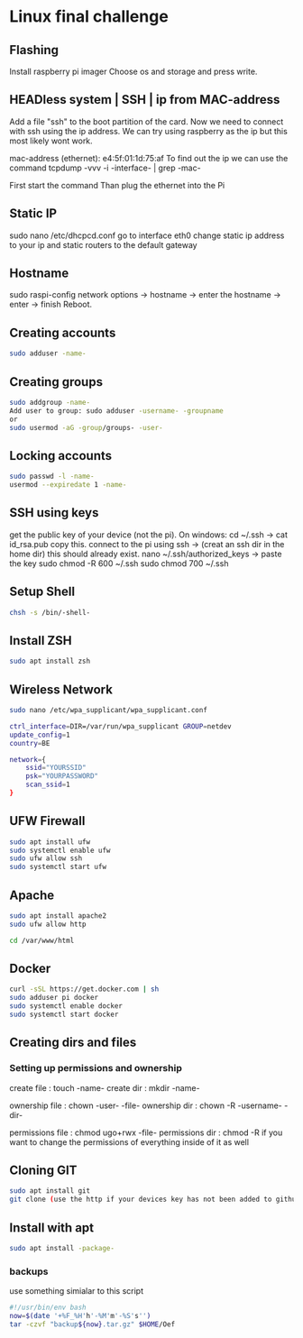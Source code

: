 # Linux final challenge

## Flashing

Install raspberry pi imager
Choose os and storage and press write.

## HEADless system | SSH | ip from MAC-address
Add a file "ssh" to the boot partition of the card. Now we need to connect with ssh using the ip address. We can try using raspberry as the ip but this most likely wont work.

mac-address (ethernet): e4:5f:01:1d:75:af 
To find out the ip we can use the command tcpdump -vvv -i -interface- | grep -mac- 

First start the command
Than plug the ethernet into the Pi

## Static IP

sudo nano /etc/dhcpcd.conf
go to interface eth0
change static ip address to your ip and static routers to the default
gateway


## Hostname

sudo raspi-config
network options -> hostname -> enter the hostname -> enter -> finish
Reboot.

## Creating accounts
```bash
sudo adduser -name-
```
## Creating groups
```bash
sudo addgroup -name-
Add user to group: sudo adduser -username- -groupname
or
sudo usermod -aG -group/groups- -user-
```
## Locking accounts
```bash
sudo passwd -l -name-
usermod --expiredate 1 -name-
```
## SSH using keys

get the public key of your device (not the pi).
On windows: cd ~/.ssh -> cat id_rsa.pub
copy this.
connect to the pi using ssh -> (creat an ssh dir in the home dir) this should already exist.
nano ~/.ssh/authorized_keys -> paste the key
sudo chmod -R 600 ~/.ssh
sudo chmod 700 ~/.ssh

## Setup Shell
```bash
chsh -s /bin/-shell-
```

## Install ZSH
```bash
sudo apt install zsh
```
## Wireless Network
```bash
sudo nano /etc/wpa_supplicant/wpa_supplicant.conf

ctrl_interface=DIR=/var/run/wpa_supplicant GROUP=netdev
update_config=1
country=BE

network={
    ssid="YOURSSID"
    psk="YOURPASSWORD"
    scan_ssid=1
}
```

## UFW Firewall

```bash
sudo apt install ufw
sudo systemctl enable ufw
sudo ufw allow ssh
sudo systemctl start ufw
```

## Apache

```bash
sudo apt install apache2
sudo ufw allow http

cd /var/www/html
```

## Docker

```bash
curl -sSL https://get.docker.com | sh
sudo adduser pi docker
sudo systemctl enable docker
sudo systemctl start docker
```


## Creating dirs and files  
### Setting up permissions and ownership

create file : touch -name-
create dir : mkdir -name-

ownership file : chown -user- -file-
ownership dir : chown -R -username- -dir-

permissions file : chmod ugo+rwx -file-
permissions dir : chmod -R if you want to change the permissions of everything inside of it as well

## Cloning GIT
```bash
sudo apt install git
git clone (use the http if your devices key has not been added to github.com)
```
## Install with apt
```bash
sudo apt install -package-
```

### backups

use something simialar to this script

```bash
#!/usr/bin/env bash
now=$(date '+%F_%H'h'-%M'm'-%S's'')
tar -czvf "backup${now}.tar.gz" $HOME/Oef
```